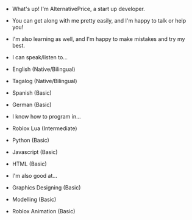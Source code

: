 - What's up! I'm AlternativePrice, a start up developer.
- You can get along with me pretty easily, and I'm happy to talk or help you!
- I'm also learning as well, and I'm happy to make mistakes and try my best.

- I can speak/listen to...
- English (Native/Bilingual)
- Tagalog (Native/Bilingual)
- Spanish (Basic)
- German (Basic)

- I know how to program in...
- Roblox Lua (Intermediate)
- Python (Basic)
- Javascript (Basic)
- HTML (Basic)

- I'm also good at...
- Graphics Designing (Basic)
- Modelling (Basic)
- Roblox Animation (Basic)
